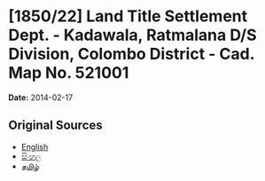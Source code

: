 # [1850/22] Land Title Settlement Dept. - Kadawala, Ratmalana D/S Division, Colombo District - Cad. Map No. 521001

**Date:** 2014-02-17

## Original Sources

- [English](https://documents.gov.lk/view/extra-gazettes/2014/2/1850-22_E.pdf)
- [සිංහල](https://documents.gov.lk/view/extra-gazettes/2014/2/1850-22_S.pdf)
- [தமிழ்](https://documents.gov.lk/view/extra-gazettes/2014/2/1850-22_T.pdf)
